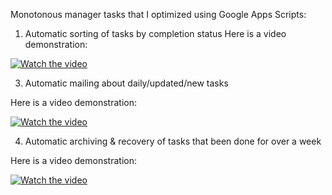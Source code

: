 Monotonous manager tasks that I optimized using Google Apps Scripts:
1) Automatic sorting of tasks by  completion status
Here is a video demonstration:    

[![Watch the video](https://img.youtube.com/vi/v5dCOnfoW40/0.jpg)](https://www.youtube.com/watch?v=v5dCOnfoW40)  

3) Automatic mailing about daily/updated/new tasks

Here is a video demonstration:    

[![Watch the video](https://img.youtube.com/vi/i62ZjbpO6xA/0.jpg)](https://www.youtube.com/watch?v=i62ZjbpO6xA)

4) Automatic archiving & recovery of tasks that been done for over a week

Here is a video demonstration:    

[![Watch the video](https://img.youtube.com/vi/v5dCOnfoW40/0.jpg)](https://www.youtube.com/watch?v=v5dCOnfoW40)

